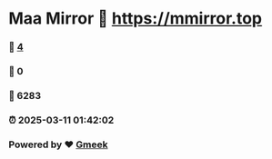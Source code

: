 # Maa Mirror :link: https://mmirror.top 
### :page_facing_up: [4](https://mmirror.top/tag.html) 
### :speech_balloon: 0 
### :hibiscus: 6283 
### :alarm_clock: 2025-03-11 01:42:02 
### Powered by :heart: [Gmeek](https://github.com/Meekdai/Gmeek)
